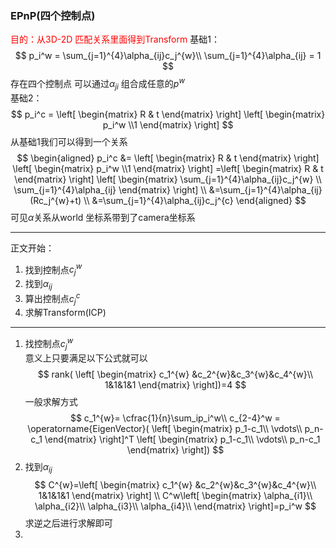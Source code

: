 <!--
 * @Author: Liu Weilong
 * @Date: 2021-01-29 09:58:50
 * @LastEditors: Liu Weilong 
 * @LastEditTime: 2021-01-29 10:31:57
 * @FilePath: /3rd-test-learning/31. orb_slam_related/doc/supplement_material.md
 * @Description: 
 * 
-->
### EPnP(四个控制点)
<font color = "Red"> 目的：从3D-2D 匹配关系里面得到Transform</font>
基础1：
$$
    p_i^w = \sum_{j=1}^{4}\alpha_{ij}c_j^{w}\\
    \sum_{j=1}^{4}\alpha_{ij} = 1
$$
存在四个控制点 可以通过$\alpha_{ji}$ 组合成任意的$p^w$<br>
基础2：
$$
    p_i^c = \left[
        \begin{matrix}
            R & t
        \end{matrix}
    \right]
    \left[
        \begin{matrix}
           p_i^w \\1
        \end{matrix}
    \right]
$$
从基础1我们可以得到一个关系
$$
    \begin{aligned}
    p_i^c &= \left[
        \begin{matrix}
            R & t
        \end{matrix}
    \right]
    \left[
        \begin{matrix}
           p_i^w \\1
        \end{matrix}
    \right]
    =\left[
        \begin{matrix}
            R  & t
        \end{matrix}
    \right]
        \left[
        \begin{matrix}
           \sum_{j=1}^{4}\alpha_{ij}c_j^{w} \\
           \sum_{j=1}^{4}\alpha_{ij}
        \end{matrix}
    \right]
    \\
    &=\sum_{j=1}^{4}\alpha_{ij}(Rc_j^{w}+t)
    \\
    &=\sum_{j=1}^{4}\alpha_{ij}c_j^{c}
    \end{aligned}
$$
可见$\alpha$关系从world 坐标系带到了camera坐标系

-----
正文开始：<br>
1. 找到控制点$c_j^{w}$
2. 找到$\alpha_{ij}$
3. 算出控制点$c_j^{c}$
4. 求解Transform(ICP)

------
1. 找控制点$c_j^{w}$<br>
   意义上只要满足以下公式就可以
   $$
   rank(
   \left[
    \begin{matrix}
        c_1^{w} &c_2^{w}&c_3^{w}&c_4^{w}\\
        1&1&1&1
    \end{matrix}
    \right])=4
   $$
   一般求解方式
   $$
    c_1^{w}= \cfrac{1}{n}\sum_ip_i^w\\
    c_{2-4}^w = \operatorname{EigenVector}(   \left[
    \begin{matrix}
        p_1-c_1\\
        \vdots\\
        p_n-c_1
    \end{matrix}
    \right]^T 
    \left[
    \begin{matrix}
        p_1-c_1\\
        \vdots\\
        p_n-c_1
    \end{matrix}
    \right])
   $$
2. 找到$\alpha_{ij}$
   $$
   C^{w}=\left[
    \begin{matrix}
        c_1^{w} &c_2^{w}&c_3^{w}&c_4^{w}\\
        1&1&1&1
    \end{matrix}
    \right]
    \\
    C^w\left[
    \begin{matrix}
        \alpha_{i1}\\
        \alpha_{i2}\\
        \alpha_{i3}\\
        \alpha_{i4}\\
    \end{matrix}
    \right]=p_i^w
   $$
   求逆之后进行求解即可
3. 
   